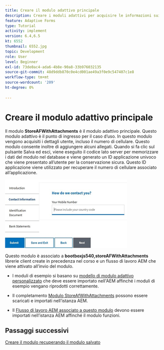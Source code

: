 ```yaml
---
title: Creare il modulo adattivo principale
description: Creare i moduli adattivi per acquisire le informazioni sui richiedenti e i moduli adattivi per recuperare il modulo adattivo salvato
feature: Adaptive Forms
type: Tutorial
activity: implement
version: 6.4,6.5
kt: 6552
thumbnail: 6552.jpg
topic: Development
role: User
level: Beginner
exl-id: 73de0ac4-ada6-4b8e-90a8-33b976032135
source-git-commit: 48d9ddb870c0e4cd001ae49a3f0e9c547407c1e8
workflow-type: tm+mt
source-wordcount: '209'
ht-degree: 0%

---
```


# Creare il modulo adattivo principale

Il modulo **StoreAFWithAttachments** è il modulo adattivo principale. Questo modulo adattivo è il punto di ingresso per il caso d’uso. In questo modulo vengono acquisiti i dettagli utente, incluso il numero di cellulare. Questo modulo consente inoltre di aggiungere alcuni allegati. Quando si fa clic sul pulsante Salva ed esci, viene eseguito il codice lato server per memorizzare i dati del modulo nel database e viene generato un ID applicazione univoco che viene presentato all’utente per la conservazione sicura. Questo ID applicazione viene utilizzato per recuperare il numero di cellulare associato all’applicazione.

![modulo di domanda principale](assets/6552.JPG)

Questo modulo è associato a **bootboxjs540,storeAFWithAttachments** librerie client create in precedenza nel corso e un flusso di lavoro AEM che viene attivato all’invio del modulo.


* I moduli di esempio si basano su [modello di modulo adattivo personalizzato](assets/custom-template-with-page-component.zip) che deve essere importato nell&#39;AEM affinché i moduli di esempio vengano riprodotti correttamente.

* Il completamento [Modulo StoreAfWithAttachments](assets/store-af-with-attachments-form.zip) possono essere scaricati e importati nell’istanza AEM.

* Il [Flusso di lavoro AEM associato a questo modulo](assets/workflow-model-store-af-with-attachments.zip) devono essere importati nell’istanza AEM affinché il modulo funzioni.


## Passaggi successivi

[Creare il modulo recuperando il modulo salvato](./retrieve-saved-form.md)
